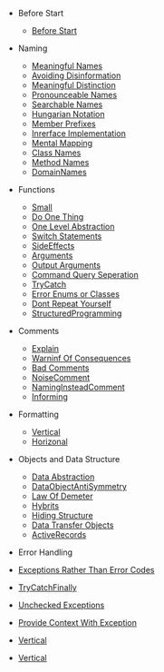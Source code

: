 - Before Start 
  - [Before Start](README.md)

- Naming 

  - [Meaningful Names](/Naming/MeaninfulNames.md)
  - [Avoiding Disinformation](/Naming/AvoidingDisinformation.md)
  - [Meaningful Distinction](/Naming/MeaningfulDistinction.md)
  - [Pronounceable Names](/Naming/PronounceableNames.md)
  - [Searchable Names](/Naming/SearchableNames.md)
  - [Hungarian Notation](/Naming/HungarianNotation.md)
  - [Member Prefixes](/Naming/Prefix.md)
  - [Inrerface Implementation](/Naming/InrerfaceImplementation.md)
  - [Mental Mapping](/Naming/MentalMapping.md)
  - [Class Names](/Naming/ClassNames.md)
  - [Method Names](/Naming/MethodNames.md)
  - [DomainNames](/Naming/DomainNames.md)

- Functions

  - [Small](/Functions/Small.md)
  - [Do One Thing](/Functions/DoOneThing.md)
  - [One Level Abstraction](/Functions/OneLevelAbstraction.md)
  - [Switch Statements](/Functions/SwitchStatements.md)
  - [SideEffects](/Functions/SideEffects.md)
  - [Arguments](/Functions/Arguments.md)
  - [Output Arguments](/Functions/OutputArgument.md)
  - [Command Query Seperation](/Functions/CommandQuerySeperation.md)
  - [TryCatch](/Functions/TryCatch.md)
  - [Error Enums or Classes](/Functions/ErrorEnumsClasses.md)
  - [Dont Repeat Yourself](/Functions/DontRepeat.md)
  - [StructuredProgramming](/Functions/StructuredProgramming.md)

- Comments

  - [Explain](/Comments/Explain.md)
  - [Warninf Of Consequences](/Comments/WarninfOfConsequences.md)
  - [Bad Comments](/Comments/BadComment.md)
  - [NoiseComment](/Comments/NoiseComment.md)
  - [NamingInsteadComment](/Comments/NamingInsteadComment.md)
  - [Informing](/Comments/Informing.md)

- Formatting

  - [Vertical](/Formatting/Vertical.md)
  - [Horizonal](/Formatting/Horizonal.md)

- Objects and Data Structure

  - [Data Abstraction](/ObjectsAndDataStructures/DataAbstraction.md)
  - [DataObjectAntiSymmetry](/ObjectsAndDataStructures/DataObjectAntiSymmetry.md)
  - [Law Of Demeter](/ObjectsAndDataStructures/LawOfDemeter.md)
  - [Hybrits](/ObjectsAndDataStructures/Hybrits.md)
  - [Hiding Structure](/ObjectsAndDataStructures/HidinStructure.md)
  - [Data Transfer Objects](/ObjectsAndDataStructures/DataTransferObjects.md)
  - [ActiveRecords](/ObjectsAndDataStructures/ActiveRecords.md)


- Error Handling

- [Exceptions Rather Than Error Codes](/ErrorHandling/ExceptionsRatherThanErrorCodes.md)
- [TryCatchFinally](/ErrorHandling/TryCatchFinally.md)
- [Unchecked Exceptions](/ErrorHandling/UncheckedExceptions.md)
- [Provide Context With Exception](/ErrorHandling/ContextWithException.md)
- [Vertical](/ErrorHandling/Vertical.md)
- [Vertical](/ErrorHandling/Vertical.md)